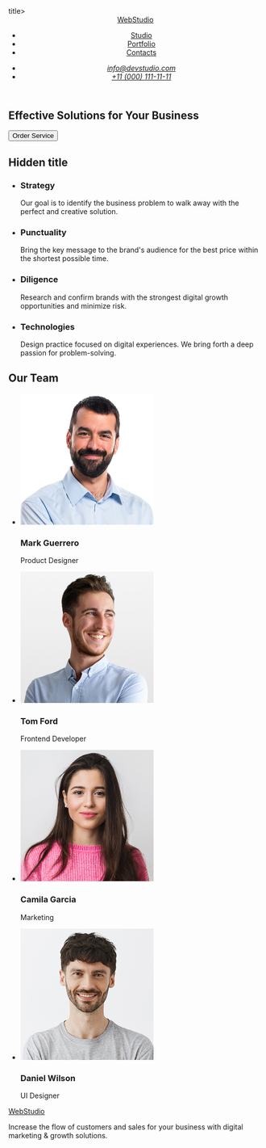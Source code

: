 <!DOCTYPE html>
 <html lang="en">
  <head>
   <title>WebStudio</title>title>
    <meta charset="UTF-8" />
    <meta name="viewport" content="width=device-width, initial-scale=1.0" />
    <meta http-equiv="X-UA-Compatible" content="IE=edge" />
  </head>

  <body>
    <div class="container-lg px-3 my-5 markdown-body">
    <!--HEADER-->
    <header>
      <nav>
        <a href="./index.html">WebStudio</a>
        <ul>
          <li><a href="#">Studio</a></li>
          <li><a href="#">Portfolio</a></li>
          <li><a href="#">Contacts</a></li>
        </ul>
      </nav>
      <address>
        <ul>
          <li><a href="mailto:info@devstudio.com">info@devstudio.com</a></li>
          <li><a href="tel:+110001111111">+11 (000) 111-11-11</a></li>
        </ul>
      </address>
    </header>
    <main>
      <!--MAIN-->
      <section>
        <h1>Effective Solutions for Your Business</h1>
        <button type="button">Order Service</button>
      </section>
      <section>
         <h2>Hidden title</h2>
        <ul>
          <li>
            <h3>Strategy</h3>
            <p>
              Our goal is to identify the business problem to walk away with the
              perfect and creative solution.
            </p>
          </li>
          <li>
            <h3>Punctuality</h3>
            <p>
              Bring the key message to the brand's audience for the best price
              within the shortest possible time.
            </p>
          </li>
          <li>
            <h3>Diligence</h3>
            <p>
              Research and confirm brands with the strongest digital growth
              opportunities and minimize risk.
            </p>
          </li>
          <li>
            <h3>Technologies</h3>
            <p>
              Design practice focused on digital experiences. We bring forth a
              deep passion for problem-solving.
            </p>
          </li>
        </ul>
      </section>
      <section>
        <h2>Our Team</h2>
        <ul>
          <li>
            <img
              src="./images/img(3).jpg"
              width="264"
              alt="Mark Guerrero,
          Product Designer"
            >
            <h3>Mark Guerrero</h3>
            <p>Product Designer</p>
          </li>
          <li>
            <img
              src="./images/img@2x(1).jpg"
              width="264"
              alt="Tom Ford, Frontend Developer"
            >
            <h3>Tom Ford</h3>
            <p>Frontend Developer</p>
          </li>
          <li>
            <img
              src="./images/img(1).jpg"
              width="264"
              alt="Camila Garcia,Marketing"
            >
            <h3>Camila Garcia</h3>
            <p>Marketing</p>
          </li>
          <li>
            <img
              src="./images/img(2).jpg"
              width="264"
              alt="Daniel Wilson,UI Designer"
            >
            <h3>Daniel Wilson</h3>
            <p>UI Designer</p>
          </li>
        </ul>
      </section>
    </main>
    <!--FOOTER-->
    <footer>
      <a href="./index.html">WebStudio</a>
      <p>
        Increase the flow of customers and sales for your business with digital
        marketing & growth solutions.
      </p>
    </footer>
    </div>
  </body>
 </html>
